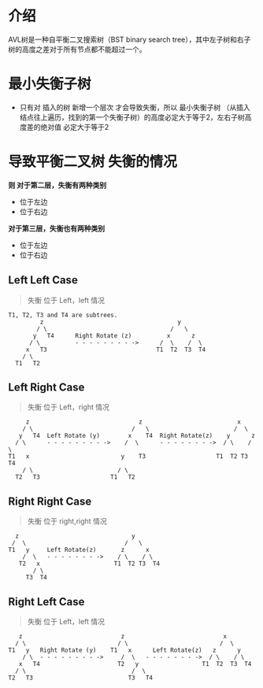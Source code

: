 # 介绍

AVL树是一种自平衡二叉搜索树（BST binary search tree），其中左子树和右子树的高度之差对于所有节点都不能超过一个。







# 最小失衡子树

* 只有对  插入的树 新增一个层次 才会导致失衡，所以 最小失衡子树 （从插入结点往上遍历，找到的第一个失衡子树）的高度必定大于等于2，左右子树高度差的绝对值 必定大于等于2







# 导致平衡二叉树 失衡的情况

**则 对于第二层，失衡有两种类别**

* 位于左边
* 位于右边

**对于第三层，失衡也有两种类别**

* 位于左边
* 位于右边



## **Left Left Case** 

> 失衡 位于 Left，left 情况

```
T1, T2, T3 and T4 are subtrees.
         z                                      y 
        / \                                   /   \
       y   T4      Right Rotate (z)          x      z
      / \          - - - - - - - - ->      /  \    /  \ 
     x   T3                               T1  T2  T3  T4
    / \
  T1   T2
```



##  **Left Right Case** 

> 失衡 位于 Left，right 情况

```
     z                               z                           x
    / \                            /   \                        /  \ 
   y   T4  Left Rotate (y)        x    T4  Right Rotate(z)    y      z
  / \      - - - - - - - - ->    /  \      - - - - - - - ->  / \    / \
T1   x                          y    T3                    T1  T2 T3  T4
    / \                        / \
  T2   T3                    T1   T2
```



## **Right Right Case** 

> 失衡 位于 right,right 情况

```
  z                                y
 /  \                            /   \ 
T1   y     Left Rotate(z)       z      x
    /  \   - - - - - - - ->    / \    / \
   T2   x                     T1  T2 T3  T4
       / \
     T3  T4
```

## **Right Left Case** 

> 失衡 位于 Left，left 情况

```
   z                            z                            x
  / \                          / \                          /  \ 
T1   y   Right Rotate (y)    T1   x      Left Rotate(z)   z      y
    / \  - - - - - - - - ->     /  \   - - - - - - - ->  / \    / \
   x   T4                      T2   y                  T1  T2  T3  T4
  / \                              /  \
T2   T3                           T3   T4
```




